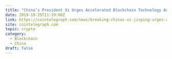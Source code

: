 ```yaml
---
title: "China’s President Xi Urges Accelerated Blockchain Technology Adoption"
date: 2019-10-25T11:19:00Z
link: https://cointelegraph.com/news/breaking-chinas-xi-jinping-urges-accelerated-blockchain-technology-adoption?utm_medium=RSS&utm_source=hune
site: cointelegraph.com
topic: crypto
category:
  - Blockchain
  - China
draft: false
---
```

